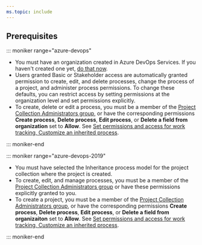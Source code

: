 ```yaml
---
ms.topic: include
---
```


## Prerequisites

::: moniker range="azure-devops"

- You must have an organization created in Azure DevOps Services. If you haven't created one yet, [do that now](/azure/devops/user-guide/sign-up-invite-teammates).  
- Users granted Basic or Stakeholder access are automatically granted permission to create, edit, and delete processes, change the process of a project, and administer process permissions. To change these defaults, you can restrict access by setting permissions at the organization level and set permissions explicitly. 
- To create, delete or edit a process, you must be a member of the [Project Collection Administrators group](/azure/devops/organizations/security/set-project-collection-level-permissions), or have the corresponding permissions <strong>Create process</strong>, <strong>Delete process</strong>, <strong>Edit process</strong>, or <strong>Delete a field from organization</strong> set to <strong>Allow</strong>. See [Set permissions and access for work tracking, Customize an inherited process](/azure/devops/organizations/security/set-permissions-access-work-tracking#customize-an-inherited-process).
	
::: moniker-end

::: moniker range="azure-devops-2019"

- You must have selected the Inheritance process model for the project collection where the project is created.  
- To create, edit, and manage processes, you must be a member of the [Project Collection Administrators group](/azure/devops/organizations/security/set-project-collection-level-permissions) or have these permissions explicitly granted to you.
- To create a project, you must be a member of the [Project Collection Administrators group](/azure/devops/organizations/security/set-project-collection-level-permissions), or have the corresponding permissions <strong>Create process</strong>, <strong>Delete process</strong>, <strong>Edit process</strong>, or <strong>Delete a field from organizaiton</strong> set to <strong>Allow</strong>. See [Set permissions and access for work tracking, Customize an inherited process](/azure/devops/organizations/security/set-permissions-access-work-tracking#customize-an-inherited-process).

::: moniker-end